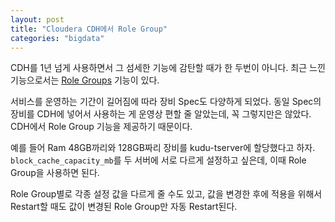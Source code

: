 ```yaml
---
layout: post
title: "Cloudera CDH에서 Role Group"
categories: "bigdata"
---
```


CDH를 1년 넘게 사용하면서 그 섬세한 기능에 감탄할 때가 한 두번이 아니다. 최근 느낀 기능으로서는 [Role Groups](2017-09-30-druid-interval-retention.md) 기능이 있다.

서비스를 운영하는 기간이 길어짐에 따라 장비 Spec도 다양하게 되었다. 동일 Spec의 장비를 CDH에 넣어서 사용하는 게 운영상 편할 줄 알았는데, 꼭 그렇지만은 않았다. CDH에서 Role Group 기능을 제공하기 때문이다.

예를 들어 Ram 48GB까리와 128GB짜리 장비를 kudu-tserver에 할당했다고 하자. `block_cache_capacity_mb`를 두 서버에 서로 다르게 설정하고 싶은데, 이때 Role Group을 사용하면 된다.

Role Group별로 각종 설정 값을 다르게 줄 수도 있고, 값을 변경한 후에 적용을 위해서 Restart할 때도 값이 변경된 Role Group만 자동 Restart된다.
